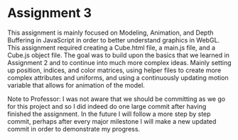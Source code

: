# Assignment 3

This assignment is mainly focused on Modeling, Animation, and Depth Buffering in JavaScript in order to better understand graphics in WebGL. This assignment required creating a Cube.html file, a main.js file, and a Cube.js object file. The goal was to build upon the basics that we learned in Assignment 2 and to continue into much more complex ideas. Mainly setting up position, indices, and color matrices, using helper files to create more complex attributes and uniforms, and using a continuously updating motion variable that allows for animation of the model.

Note to Professor: I was not aware that we should be committing as we go for this project and so I did indeed do one large commit after having finished the assignment. In the future I will follow a more step by step commit, perhaps after every major milestone I will make a new updated commit in order to demonstrate my progress.
